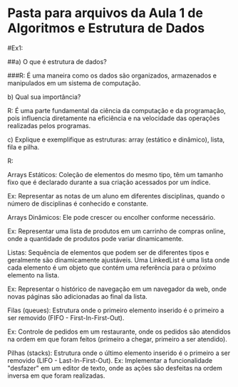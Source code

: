 # Pasta para arquivos da Aula 1 de Algoritmos e Estrutura de Dados

#Ex1:

##a) O que é estrutura de dados?

###R: É uma maneira como os dados são organizados, armazenados e manipulados em um sistema de computação.

b) Qual sua importância?

R: É uma parte fundamental da ciência da computação e da programação, pois influencia diretamente na eficiência e na velocidade das operações realizadas pelos programas.

c) Explique e exemplifique as estruturas: array (estático e dinâmico), lista, fila e pilha.

R: 

Arrays Estáticos:
Coleção de elementos do mesmo tipo, têm um tamanho fixo que é declarado durante a sua criação acessados por um índice.

Ex: Representar as notas de um aluno em diferentes disciplinas, quando o número de disciplinas é conhecido e constante.

Arrays Dinâmicos:
Ele pode crescer ou encolher conforme necessário.

Ex: Representar uma lista de produtos em um carrinho de compras online, onde a quantidade de produtos pode variar dinamicamente.

Listas: Sequência de elementos que podem ser de diferentes tipos e geralmente são dinamicamente ajustáveis. 
Uma LinkedList é uma lista onde cada elemento é um objeto que contém uma referência para o próximo elemento na lista.

Ex: Representar o histórico de navegação em um navegador da web, onde novas páginas são adicionadas ao final da lista.

Filas (queues): Estrutura onde o primeiro elemento inserido é o primeiro a ser removido (FIFO - First-In-First-Out).

Ex: Controle de pedidos em um restaurante, onde os pedidos são atendidos na ordem em que foram feitos (primeiro a chegar, primeiro a ser atendido).

Pilhas (stacks): Estrutura onde o último elemento inserido é o primeiro a ser removido (LIFO - Last-In-First-Out).
Ex: Implementar a funcionalidade "desfazer" em um editor de texto, onde as ações são desfeitas na ordem inversa em que foram realizadas.
